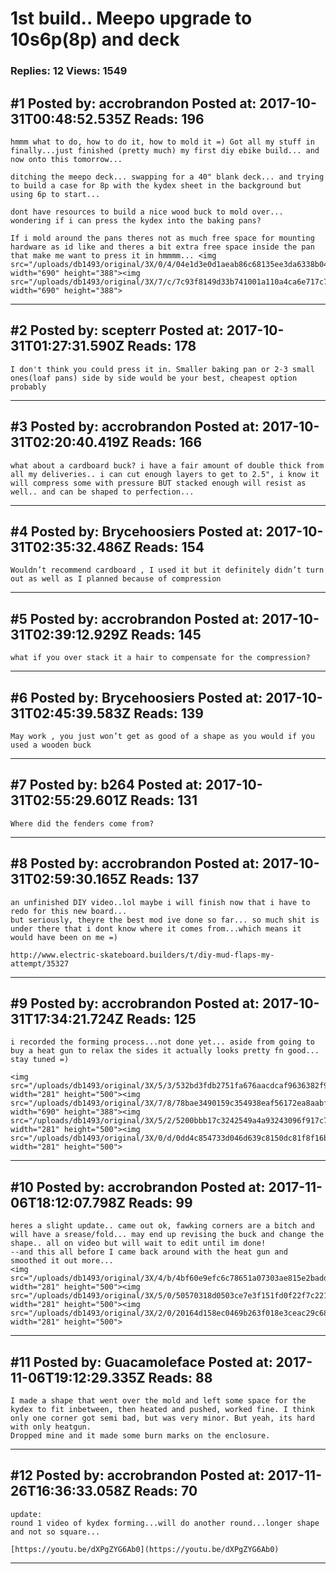 # 1st build.. Meepo upgrade to 10s6p(8p) and deck

### Replies: 12 Views: 1549

## \#1 Posted by: accrobrandon Posted at: 2017-10-31T00:48:52.535Z Reads: 196

```
hmmm what to do, how to do it, how to mold it =) Got all my stuff in finally...just finished (pretty much) my first diy ebike build... and now onto this tomorrow... 

ditching the meepo deck... swapping for a 40" blank deck... and trying to build a case for 8p with the kydex sheet in the background but using 6p to start... 

dont have resources to build a nice wood buck to mold over... 
wondering if i can press the kydex into the baking pans?

If i mold around the pans theres not as much free space for mounting hardware as id like and theres a bit extra free space inside the pan that make me want to press it in hmmmm... <img src="/uploads/db1493/original/3X/0/4/04e1d3e0d1aeab86c68135ee3da6338b04ce3d72.jpg" width="690" height="388"><img src="/uploads/db1493/original/3X/7/c/7c93f8149d33b741001a110a4ca6e717c7356ab5.jpg" width="690" height="388">
```

---
## \#2 Posted by: scepterr Posted at: 2017-10-31T01:27:31.590Z Reads: 178

```
I don't think you could press it in. Smaller baking pan or 2-3 small ones(loaf pans) side by side would be your best, cheapest option probably
```

---
## \#3 Posted by: accrobrandon Posted at: 2017-10-31T02:20:40.419Z Reads: 166

```
what about a cardboard buck? i have a fair amount of double thick from all my deliveries.. i can cut enough layers to get to 2.5", i know it will compress some with pressure BUT stacked enough will resist as well.. and can be shaped to perfection...
```

---
## \#4 Posted by: Brycehoosiers Posted at: 2017-10-31T02:35:32.486Z Reads: 154

```
Wouldn’t recommend cardboard , I used it but it definitely didn’t turn out as well as I planned because of compression
```

---
## \#5 Posted by: accrobrandon Posted at: 2017-10-31T02:39:12.929Z Reads: 145

```
what if you over stack it a hair to compensate for the compression?
```

---
## \#6 Posted by: Brycehoosiers Posted at: 2017-10-31T02:45:39.583Z Reads: 139

```
May work , you just won’t get as good of a shape as you would if you used a wooden buck
```

---
## \#7 Posted by: b264 Posted at: 2017-10-31T02:55:29.601Z Reads: 131

```
Where did the fenders come from?
```

---
## \#8 Posted by: accrobrandon Posted at: 2017-10-31T02:59:30.165Z Reads: 137

```
an unfinished DIY video..lol maybe i will finish now that i have to redo for this new board...
but seriously, theyre the best mod ive done so far... so much shit is under there that i dont know where it comes from...which means it would have been on me =)

http://www.electric-skateboard.builders/t/diy-mud-flaps-my-attempt/35327
```

---
## \#9 Posted by: accrobrandon Posted at: 2017-10-31T17:34:21.724Z Reads: 125

```
i recorded the forming process...not done yet... aside from going to buy a heat gun to relax the sides it actually looks pretty fn good... stay tuned =)

<img src="/uploads/db1493/original/3X/5/3/532bd3fdb2751fa676aacdcaf9636382f9494f4b.jpg" width="281" height="500"><img src="/uploads/db1493/original/3X/7/8/78bae3490159c354938eaf56172ea8aabf5a023c.jpg" width="690" height="388"><img src="/uploads/db1493/original/3X/5/2/5200bbb17c3242549a4a93243096f917c70b46b8.jpg" width="281" height="500"><img src="/uploads/db1493/original/3X/0/d/0dd4c854733d046d639c8150dc81f8f16b9bea89.jpg" width="281" height="500">
```

---
## \#10 Posted by: accrobrandon Posted at: 2017-11-06T18:12:07.798Z Reads: 99

```
heres a slight update.. came out ok, fawking corners are a bitch and will have a srease/fold... may end up revising the buck and change the shape.. all on video but will wait to edit until im done!
--and this all before I came back around with the heat gun and smoothed it out more...
<img src="/uploads/db1493/original/3X/4/b/4bf60e9efc6c78651a07303ae815e2badd7d8350.jpg" width="281" height="500"><img src="/uploads/db1493/original/3X/5/0/50570318d0503ce7e3f151fd0f22f7c22153870a.jpg" width="281" height="500"><img src="/uploads/db1493/original/3X/2/0/20164d158ec0469b263f018e3ceac29c68aca4cd.jpg" width="281" height="500">
```

---
## \#11 Posted by: Guacamoleface Posted at: 2017-11-06T19:12:29.335Z Reads: 88

```
I made a shape that went over the mold and left some space for the kydex to fit inbetween, then heated and pushed, worked fine. I think only one corner got semi bad, but was very minor. But yeah, its hard with only heatgun. 
Dropped mine and it made some burn marks on the enclosure.
```

---
## \#12 Posted by: accrobrandon Posted at: 2017-11-26T16:36:33.058Z Reads: 70

```
update:
round 1 video of kydex forming...will do another round...longer shape and not so square... 

[https://youtu.be/dXPgZYG6Ab0](https://youtu.be/dXPgZYG6Ab0)
```

---
